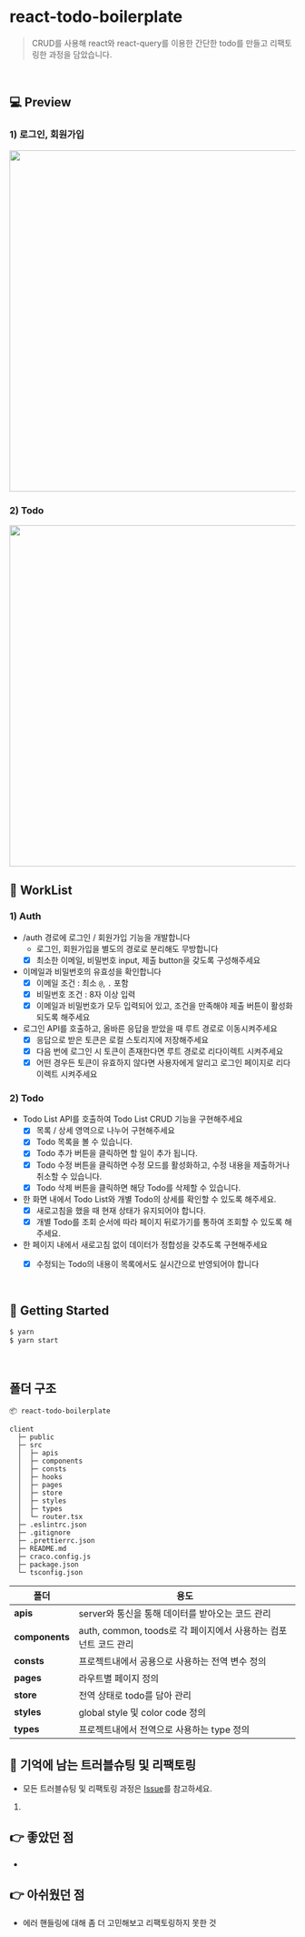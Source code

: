 # react-todo-boilerplate
> CRUD를 사용해 react와 react-query를 이용한 간단한 todo를 만들고 리팩토링한 과정을 담았습니다.

<br />

## 💻 Preview
### 1) 로그인, 회원가입

<img width="600" src="https://user-images.githubusercontent.com/69497936/200132522-f9982884-4cf3-4255-9963-2749ccf6400e.mov" />

### 2) Todo 

<img width="600" src="https://user-images.githubusercontent.com/69497936/205450419-ad31d242-f7df-4291-9974-731175b2facd.mov" />

<br />

## 📝 WorkList
### 1) Auth
- /auth 경로에 로그인 / 회원가입 기능을 개발합니다
    - 로그인, 회원가입을 별도의 경로로 분리해도 무방합니다
    - [x]  최소한 이메일, 비밀번호 input, 제출 button을 갖도록 구성해주세요
- 이메일과 비밀번호의 유효성을 확인합니다
    - [x]  이메일 조건 : 최소 `@`, `.` 포함
    - [x]  비밀번호 조건 : 8자 이상 입력
    - [x]  이메일과 비밀번호가 모두 입력되어 있고, 조건을 만족해야 제출 버튼이 활성화 되도록 해주세요
- 로그인 API를 호출하고, 올바른 응답을 받았을 때 루트 경로로 이동시켜주세요
    - [x]  응답으로 받은 토큰은 로컬 스토리지에 저장해주세요
    - [x]  다음 번에 로그인 시 토큰이 존재한다면 루트 경로로 리다이렉트 시켜주세요
    - [x]  어떤 경우든 토큰이 유효하지 않다면 사용자에게 알리고 로그인 페이지로 리다이렉트 시켜주세요

### 2) Todo
- Todo List API를 호출하여 Todo List CRUD 기능을 구현해주세요
    - [x]  목록 / 상세 영역으로 나누어 구현해주세요
    - [x]  Todo 목록을 볼 수 있습니다.
    - [x]  Todo 추가 버튼을 클릭하면 할 일이 추가 됩니다.
    - [x]  Todo 수정 버튼을 클릭하면 수정 모드를 활성화하고, 수정 내용을 제출하거나 취소할 수 있습니다.
    - [x]  Todo 삭제 버튼을 클릭하면 해당 Todo를 삭제할 수 있습니다.
- 한 화면 내에서 Todo List와 개별 Todo의 상세를 확인할 수 있도록 해주세요.
    - [x]  새로고침을 했을 때 현재 상태가 유지되어야 합니다.
    - [x]  개별 Todo를 조회 순서에 따라 페이지 뒤로가기를 통하여 조회할 수 있도록 해주세요.
- 한 페이지 내에서 새로고침 없이 데이터가 정합성을 갖추도록 구현해주세요
    - [x]  수정되는 Todo의 내용이 목록에서도 실시간으로 반영되어야 합니다


<br />

## 🚀 Getting Started
```sh
$ yarn
$ yarn start
```

<br />

## 폴더 구조

```
📦 react-todo-boilerplate

client
  ├─ public
  ├─ src
  │  ├─ apis
  │  ├─ components
  │  ├─ consts
  │  ├─ hooks
  │  ├─ pages
  │  ├─ store
  │  ├─ styles
  │  ├─ types
  │  └─ router.tsx
  ├─ .eslintrc.json
  ├─ .gitignore
  ├─ .prettierrc.json
  ├─ README.md
  ├─ craco.config.js
  ├─ package.json
  └─ tsconfig.json
```

| 폴더           | 용도                                                                                 |
| -------------- | ----------------------------------------------------------------------------------- |
| **apis**    | server와 통신을 통해 데이터를 받아오는 코드 관리                                                      |
| **components**  | auth, common, toods로 각 페이지에서 사용하는 컴포넌트 코드 관리            |
| **consts**     | 프로젝트내에서 공용으로 사용하는 전역 변수 정의                       |
| **pages** | 라우트별 페이지 정의                                                      |
| **store** | 전역 상태로 todo를 담아 관리                        |
| **styles**     | global style 및 color code 정의                                      |
| **types**      | 프로젝트내에서 전역으로 사용하는 type 정의                                                                 |


## 🙌 기억에 남는 트러블슈팅 및 리팩토링
- 모든 트러블슈팅 및 리팩토링 과정은 [Issue](https://github.com/hanseul-lee/react-todo-boilerplate/issues)를 참고하세요.

1.



## 👉 좋았던 점
- 


## 👉 아쉬웠던 점
- 에러 핸들링에 대해 좀 더 고민해보고 리팩토링하지 못한 것

<br />
